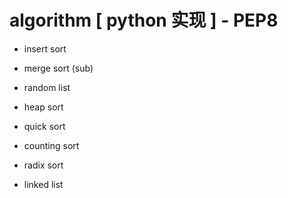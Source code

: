 algorithm [ python 实现 ] - PEP8
=================

 * insert sort
 * merge sort (sub)
 * random list
 * heap sort
 * quick sort
 * counting sort
 * radix sort

 * linked list